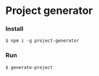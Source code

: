 # Project generator

### Install
```
$ npm i -g project-generator
```

### Run
```
$ generate-project
```
